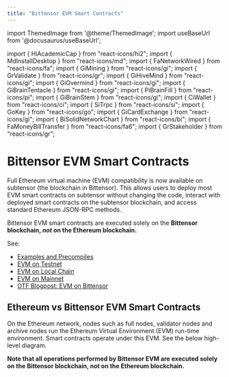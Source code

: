 ```yaml
---
title: "Bittensor EVM Smart Contracts"
---
```


import ThemedImage from '@theme/ThemedImage';
import useBaseUrl from '@docusaurus/useBaseUrl';

import { HiAcademicCap } from "react-icons/hi2";
import { MdInstallDesktop } from "react-icons/md";
import { FaNetworkWired } from "react-icons/fa";
import { GiMining } from "react-icons/gi";
import { GrValidate } from "react-icons/gr";
import { GiHiveMind } from "react-icons/gi";
import { GiOvermind } from "react-icons/gi";
import { GiBrainTentacle } from "react-icons/gi";
import { PiBrainFill } from "react-icons/pi";
import { GiBrainStem } from "react-icons/gi";
import { CiWallet } from "react-icons/ci";
import { SiTrpc } from "react-icons/si";
import { GoKey } from "react-icons/go";
import { GiCardExchange } from "react-icons/gi";
import { BiSolidNetworkChart } from "react-icons/bi";
import { FaMoneyBillTransfer } from "react-icons/fa6";
import { GrStakeholder } from "react-icons/gr";

# Bittensor EVM Smart Contracts

Full Ethereum virtual machine (EVM) compatibility is now available on subtensor (the blockchain in Bittensor). This allows users to deploy most EVM smart contracts on subtensor without changing the code, interact with deployed smart contracts on the subtensor blockchain, and access standard Ethereum JSON-RPC methods.

Bittensor EVM smart contracts are executed solely on the **Bittensor blockchain, *not* on the Ethereum blockchain.**

See:
- [Examples and Precompiles](./examples.md)
- [EVM on Testnet](./evm-testnet-with-metamask-wallet)
- [EVM on Local Chain](./evm-localnet-with-metamask-wallet)
- [EVM on Mainnet](./evm-mainnet-with-metamask-wallet)
- [OTF Blogpost: EVM on Bittensor](https://blog.bittensor.com/evm-on-bittensor-draft-6f323e69aff7)

## Ethereum vs Bittensor EVM Smart Contracts

On the Ethereum network, nodes such as full nodes, validator nodes and archive nodes run the Ethereum Virtual Environment (EVM) run-time environment. Smart contracts operate under this EVM. See the below high-level diagram.

**Note that all operations performed by Bittensor EVM are executed solely on the Bittensor blockchain, not on the Ethereum blockchain.** 


<left>
<ThemedImage
alt="Local blockchain vs public subtensor"
sources={{
    light: useBaseUrl('/img/docs/2-EVM-block-diagram.svg'),
    dark: useBaseUrl('/img/docs/dark-2-EVM-block-diagram.svg'),
  }}
style={{width: 400}}
/>
</left>
<right>
<ThemedImage
alt="Local blockchain vs public subtensor"
sources={{
    light: useBaseUrl('/img/docs/EVM-subtensor-block-diagram.svg'),
    dark: useBaseUrl('/img/docs/dark-EVM-subtensor-block-diagram.svg'),
  }}
style={{width: 400}}
/>
</right>


<ResponsiveCards>    
    <ResponsiveCard 
    icon={GiHiveMind}
    title='Install Dependencies'
    link='/evm-tutorials/install'
    body='Get started by installing dependencies first.' />    
    <ResponsiveCard
    icon={BiSolidNetworkChart}
    title='EVM Testnet with Metamask'
    link='/evm-tutorials/evm-testnet-with-metamask-wallet'
    body='Learn how to set up your Metamask wallet with EVM testnet.' />
    <ResponsiveCard
    icon={SiTrpc}
    title='EVM Localnet with Metamask'
    link='/evm-tutorials/evm-localnet-with-metamask-wallet'
    body='Set up your Metamask wallet for a localnet with EVM feature.' />
    <ResponsiveCard
    icon={GiHiveMind}
    title='EVM Mainnet with Metamask'
    link='/evm-tutorials/evm-mainnet-with-metamask-wallet'
    body='Learn how to set up your Metamask wallet with EVM mainnet.' />
    <ResponsiveCard
    icon={FaNetworkWired}
    title='Configure Hardhat for subtensor EVM'
    link='/evm-tutorials/hardhat-config-for-subtensor-evm'
    body='Using Hardhat? Configure it to work with subtensor EVM.' />
    <ResponsiveCard
    icon={FaNetworkWired}
    title='Configure Remix IDE for subtensor EVM'
    link='/evm-tutorials/remix-config-for-subtensor-evm'
    body='Remix IDE configuration to use with subtensor EVM.' />    
    <ResponsiveCard
    icon={GiCardExchange}
    title='TAO transfer from Metamask to SS58'
    link='/evm-tutorials/transfer-from-metamask-to-ss58'
    body='Learn how to transfer TAO from Metamask to SS58.' />
    <ResponsiveCard
    icon={FaMoneyBillTransfer}
    title='Transfer TAO between two H160 addresses'
    link='/evm-tutorials/transfer-between-two-h160-accounts'
    body='Learn how to transfer TAO between two Ethereum H160 addresses.' />
    <ResponsiveCard
    icon={GrStakeholder}
    title='Stake with a smart contract'
    link='/evm-tutorials/staking-precompile'
    body='Stake to a hotkey using precompiled smart contract.' />
    <ResponsiveCard
    icon={GoKey}
    title='Verify ed25519 with a precompile'
    link='/evm-tutorials/ed25519-verify-precompile'
    body='Verify an ed25519 signature on subtensor EVM.' />
    <ResponsiveCard
    icon={GiHiveMind}
    title='Troubleshooting'
    link='/evm-tutorials/troubleshooting'
    body='How to troubleshoot the most common issues.' />
</ResponsiveCards>
